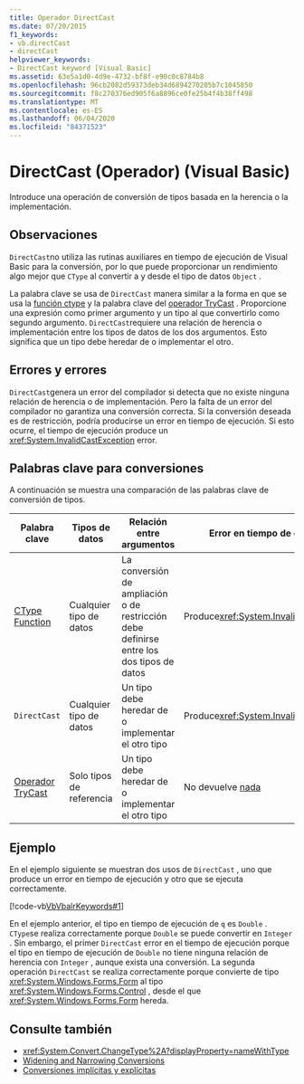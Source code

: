 ```yaml
---
title: Operador DirectCast
ms.date: 07/20/2015
f1_keywords:
- vb.directCast
- directCast
helpviewer_keywords:
- DirectCast keyword [Visual Basic]
ms.assetid: 63e5a1d0-4d9e-4732-bf8f-e90c0c8784b8
ms.openlocfilehash: 96cb2082d59373deb34d6894270205b7c1045850
ms.sourcegitcommit: f8c270376ed905f6a8896ce0fe25b4f4b38ff498
ms.translationtype: MT
ms.contentlocale: es-ES
ms.lasthandoff: 06/04/2020
ms.locfileid: "84371523"
---
```

# <a name="directcast-operator-visual-basic"></a>DirectCast (Operador) (Visual Basic)
Introduce una operación de conversión de tipos basada en la herencia o la implementación.  
  
## <a name="remarks"></a>Observaciones  
 `DirectCast`no utiliza las rutinas auxiliares en tiempo de ejecución de Visual Basic para la conversión, por lo que puede proporcionar un rendimiento algo mejor que `CType` al convertir a y desde el tipo de datos `Object` .  
  
 La palabra clave se usa de `DirectCast` manera similar a la forma en que se usa la [función ctype](../functions/ctype-function.md) y la palabra clave del [operador TryCast](trycast-operator.md) . Proporcione una expresión como primer argumento y un tipo al que convertirlo como segundo argumento. `DirectCast`requiere una relación de herencia o implementación entre los tipos de datos de los dos argumentos. Esto significa que un tipo debe heredar de o implementar el otro.  
  
## <a name="errors-and-failures"></a>Errores y errores  
 `DirectCast`genera un error del compilador si detecta que no existe ninguna relación de herencia o de implementación. Pero la falta de un error del compilador no garantiza una conversión correcta. Si la conversión deseada es de restricción, podría producirse un error en tiempo de ejecución. Si esto ocurre, el tiempo de ejecución produce un <xref:System.InvalidCastException> error.  
  
## <a name="conversion-keywords"></a>Palabras clave para conversiones  
 A continuación se muestra una comparación de las palabras clave de conversión de tipos.  
  
|Palabra clave|Tipos de datos|Relación entre argumentos|Error en tiempo de ejecución|  
|---|---|---|---|  
|[CType Function](../functions/ctype-function.md)|Cualquier tipo de datos|La conversión de ampliación o de restricción debe definirse entre los dos tipos de datos|Produce<xref:System.InvalidCastException>|  
|`DirectCast`|Cualquier tipo de datos|Un tipo debe heredar de o implementar el otro tipo|Produce<xref:System.InvalidCastException>|  
|[Operador TryCast](trycast-operator.md)|Solo tipos de referencia|Un tipo debe heredar de o implementar el otro tipo|No devuelve [nada](../nothing.md)|  
  
## <a name="example"></a>Ejemplo  
 En el ejemplo siguiente se muestran dos usos de `DirectCast` , uno que produce un error en tiempo de ejecución y otro que se ejecuta correctamente.  
  
 [!code-vb[VbVbalrKeywords#1](~/samples/snippets/visualbasic/VS_Snippets_VBCSharp/VbVbalrKeywords/VB/Class1.vb#1)]  
  
 En el ejemplo anterior, el tipo en tiempo de ejecución de `q` es `Double` . `CType`se realiza correctamente porque `Double` se puede convertir en `Integer` . Sin embargo, el primer `DirectCast` error en el tiempo de ejecución porque el tipo en tiempo de ejecución de `Double` no tiene ninguna relación de herencia con `Integer` , aunque exista una conversión. La segunda operación `DirectCast` se realiza correctamente porque convierte de tipo <xref:System.Windows.Forms.Form> al tipo <xref:System.Windows.Forms.Control> , desde el que <xref:System.Windows.Forms.Form> hereda.  
  
## <a name="see-also"></a>Consulte también

- <xref:System.Convert.ChangeType%2A?displayProperty=nameWithType>
- [Widening and Narrowing Conversions](../../programming-guide/language-features/data-types/widening-and-narrowing-conversions.md)
- [Conversiones implícitas y explícitas](../../programming-guide/language-features/data-types/implicit-and-explicit-conversions.md)
